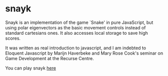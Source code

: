 snayk
=====

Snayk is an implementation of the game `Snake' in pure JavaScript, but using polar eigenvectors as the basic movement controls instead of standard cartesians ones. It also accesses local storage to save high scores.

It was written as real introduction to javascript, and I am indebted to Eloquent Javascript by Marijn Haverbeke and Mary Rose Cook's seminar on Game Development at the Recurse Centre.  

You can play snayk [here](http://www.condnsdmatters.github.io)